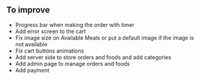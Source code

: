 ## To improve
- Progress bar when making the order with timer
- Add error screen to the cart
- Fix image size on Available Meals or put a default image if the image is not available
- Fix cart buttons animations
- Add server side to store orders and foods and add categories
- Add admin page to manage orders and foods
- Add payment
